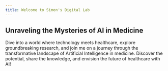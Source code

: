 ```yaml
---
title: Welcome to Simon's Digital Lab
---
```


## Unraveling the Mysteries of AI in Medicine

Dive into a world where technology meets healthcare, explore groundbreaking research, and join me on a journey through the transformative landscape of Artificial Intelligence in medicine. Discover the potential, share the knowledge, and envision the future of healthcare with AI!